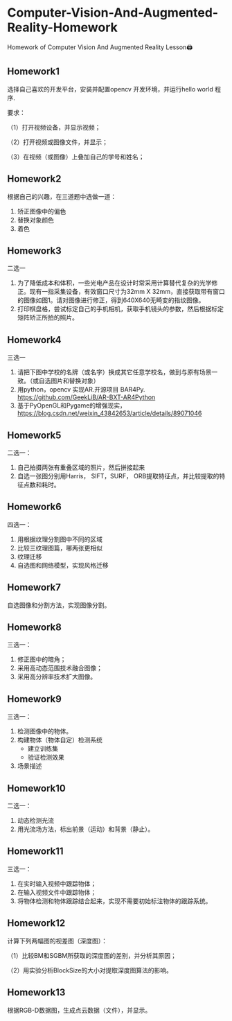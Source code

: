 # Computer-Vision-And-Augmented-Reality-Homework
Homework of Computer Vision And Augmented Reality Lesson🖨



## Homework1

选择自己喜欢的开发平台，安装并配置opencv 开发环境，并运行hello world 程序.

要求：

（1）打开视频设备，并显示视频；

（2）打开视频或图像文件，并显示；

（3）在视频（或图像）上叠加自己的学号和姓名；



## Homework2

根据自己的兴趣，在三道题中选做一道：

1. 矫正图像中的偏色
2. 替换对象颜色
3. 着色



## Homework3

二选一

1. 为了降低成本和体积，一些光电产品在设计时常采用计算替代复杂的光学修正。现有一指采集设备，有效窗口尺寸为32mm X 32mm，直接获取带有窗口的图像如图1。请对图像进行修正，得到640X640无畸变的指纹图像。
2. 打印棋盘格，尝试标定自己的手机相机，获取手机镜头的参数，然后根据标定矩阵矫正所拍的照片。



## Homework4

三选一

1. 请把下图中学校的名牌（或名字）换成其它任意学校名，做到与原有场景一致。（或自选图片和替换对象）
2. 用python，opencv 实现AR.开源项目 BAR4Py. https://github.com/GeekLiB/AR-BXT-AR4Python
3. 基于PyOpenGL和Pygame的增强现实，https://blog.csdn.net/weixin_43842653/article/details/89071046



## Homework5

二选一：

1. 自己拍摄两张有重叠区域的照片，然后拼接起来
2. 自选一张图分别用Harris， SIFT，SURF， ORB提取特征点，并比较提取的特征点数和耗时。



## Homework6

四选一：

1. 用根据纹理分割图中不同的区域
2. 比较三纹理图篇，哪两张更相似
3. 纹理迁移
4. 自选图和网络模型，实现风格迁移



## Homework7

自选图像和分割方法，实现图像分割。



## Homework8

三选一：

1. 修正图中的暗角；
2. 采用高动态范围技术融合图像；
3. 采用高分辨率技术扩大图像。

## Homework9

三选一：

1. 检测图像中的物体。
2. 构建物体（物体自定）检测系统
   - 建立训练集
   - 验证检测效果
3. 场景描述

## Homework10

二选一：

1. 动态检测光流
2. 用光流场方法，标出前景（运动）和背景（静止）。

## Homework11

三选一：

1. 在实时输入视频中跟踪物体；
2. 在输入视频文件中跟踪物体；
3. 将物体检测和物体跟踪结合起来，实现不需要初始标注物体的跟踪系统。

## Homework12

计算下列两幅图的视差图（深度图）：

（1）比较BM和SGBM所获取的深度图的差别，并分析其原因；

（2）用实验分析BlockSize的大小对提取深度图算法的影响。

## Homework13

根据RGB-D数据图，生成点云数据（文件），并显示。